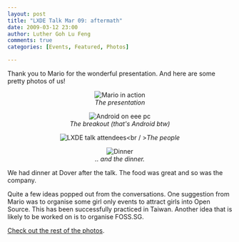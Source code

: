 ```yaml
---
layout: post
title: "LXDE Talk Mar 09: aftermath"
date: 2009-03-12 23:00
author: Luther Goh Lu Feng
comments: true
categories: [Events, Featured, Photos]

---
```

Thank you to Mario for the wonderful presentation. And here are some pretty photos of us!

<div align="center">


<img src="http://farm4.static.flickr.com/3624/3347413384_498c607edf.jpg" alt="Mario in action" /><br /><em>The presentation</em>

<img src="http://farm4.static.flickr.com/3558/3346493541_624c441e99.jpg" alt="Android on eee pc" /><br /><em>The breakout (that's Android btw)</em>

<img src="http://farm4.static.flickr.com/3578/3346610897_9083c3a8af.jpg?v=0" alt="LXDE talk attendees" /><br / ><em>The people</em><br />

<img src="http://farm4.static.flickr.com/3634/3346620051_8edc0c59b9.jpg?v=0" alt="Dinner" /><br /><em>.. and the dinner.</em><br />

</div>

We had dinner at Dover after the talk. The food was great and so was the company.

Quite a few ideas popped out from the conversations. One suggestion from Mario was to organise some girl only events to attract girls into Open Source. This has been successfully practiced in Taiwan. Another idea that is likely to be worked on is to organise FOSS.SG.

<a href="http://www.flickr.com/photos/ruiwen/sets/72157615110964686/">Check out the rest of the photos</a>.
